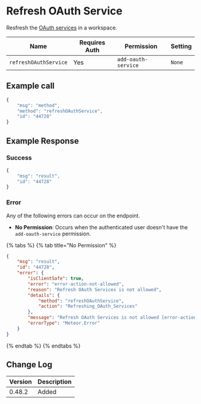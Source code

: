 # Refresh OAuth Service

Resfresh the [OAuth services](https://docs.rocket.chat/use-rocket.chat/workspace-administration/settings/oauth) in a workspace.

| Name                  | Requires Auth | Permission          | Setting |
| --------------------- | ------------- | ------------------- | ------- |
| `refreshOAuthService` | Yes           | `add-oauth-service` | `None`  |

## Example call

```javascript
{
    "msg": "method",
    "method": "refreshOAuthService",
    "id": "44728"
}
```

## Example Response

### **Success**

```javascript
{
    "msg": "result",
    "id": "44728"
}
```

### Error

Any of the following errors can occur on the endpoint.

* **No Permission**: Occurs when the authenticated user doesn't have the `add-oauth-service` permission.

{% tabs %}
{% tab title="No Permission" %}
```json
{
    "msg": "result",
    "id": "44728",
    "error": {
        "isClientSafe": true,
        "error": "error-action-not-allowed",
        "reason": "Refresh OAuth Services is not allowed",
        "details": {
            "method": "refreshOAuthService",
            "action": "Refreshing_OAuth_Services"
        },
        "message": "Refresh OAuth Services is not allowed [error-action-not-allowed]",
        "errorType": "Meteor.Error"
    }
}
```
{% endtab %}
{% endtabs %}

## Change Log

| Version | Description |
| ------- | ----------- |
| 0.48.2  | Added       |
